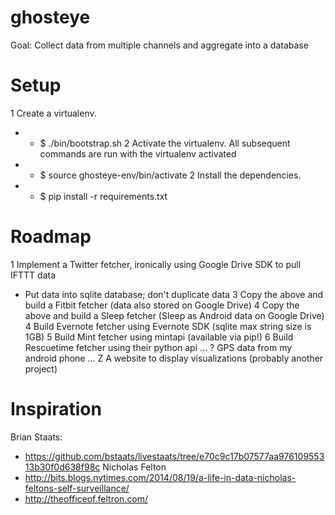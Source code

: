 ghosteye
========

Goal: Collect data from multiple channels and aggregate into a database

Setup
=======
1 Create a virtualenv.
* * $ ./bin/bootstrap.sh
2 Activate the virtualenv.  All subsequent commands are run with the virtualenv activated
* * $ source ghosteye-env/bin/activate
2 Install the dependencies.  
* * $ pip install -r requirements.txt

Roadmap
=======

1 Implement a Twitter fetcher, ironically using Google Drive SDK to pull IFTTT data
 * Put data into sqlite database; don't duplicate data
3 Copy the above and build a Fitbit fetcher (data also stored on Google Drive)
4 Copy the above and build a Sleep fetcher (Sleep as Android data on Google Drive)
4 Build Evernote fetcher using Evernote SDK (sqlite max string size is 1GB)
5 Build Mint fetcher using mintapi (available via pip!)
6 Build Rescuetime fetcher using their python api 
...
? GPS data from my android phone
...
Z A website to display visualizations (probably another project)

Inspiration
=======
Brian Staats: 
- https://github.com/bstaats/livestaats/tree/e70c9c17b07577aa97610955313b30f0d638f98c
Nicholas Felton 
- http://bits.blogs.nytimes.com/2014/08/19/a-life-in-data-nicholas-feltons-self-surveillance/
- http://theofficeof.feltron.com/
